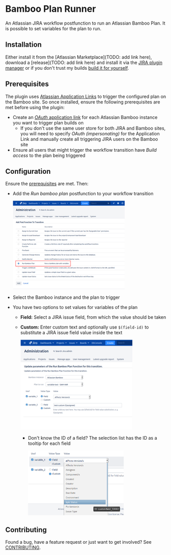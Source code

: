 # Bamboo Plan Runner

An Atlassian JIRA workflow postfunction to run an Atlassian Bamboo Plan. It is possible to set variables for the plan to run.

## Installation

Either install it from the [Atlassian Marketplace](TODO: add link here), download a [release](TODO: add link here) and install it via the [JIRA plugin manager](https://confluence.atlassian.com/upm/installing-marketplace-apps-273875715.html#InstallingMarketplaceapps-Installingbyfileupload) or if you don't trust my builds [build it for yourself](CONTRIBUTING.md#building-a-deployment-package).

## Prerequisites

The plugin uses [Atlassian Application Links](https://confluence.atlassian.com/applinks/link-atlassian-applications-to-work-together-785449117.html) to trigger the configured plan on the Bamboo site. So once installed, ensure the following prerequisites are met before using the plugin:

- Create an [_OAuth_ application link](https://confluence.atlassian.com/bamboo/linking-to-another-application-360677713.html#Linkingtoanotherapplication-Impersonatingandnon-impersonatingauthenticationtypes) for each Atlassian Bamboo instance you want to trigger plan builds on
  - If you don't use the same user store for both JIRA and Bamboo sites, you will need to specify _OAuth (impersonating)_ for the Application Link and manually create all triggering JIRA users on the Bamboo site
- Ensure all users that might trigger the workflow transition have _Build access_ to the plan being triggered

## Configuration

Ensure the [prerequisites](#prerequisites) are met. Then:

- Add the _Run bamboo plan_ postfunction to your workflow transition
  
  <img src="doc/workflow-postfunction-selection.png" width="350px">

- Select the Bamboo instance and the plan to trigger
- You have two options to set values for variables of the plan
  - **Field:** Select a JIRA issue field, from which the value should be taken
  - **Custom:** Enter custom text and optionally use `$(field-id)` to substitute a JIRA issue field value inside the text

    <img src="doc/variable-selection.png" width="350px">

    - Don't know the ID of a field? The selection list has the ID as a tooltip for each field

      <img src="doc/id-tooltip.png" width="300px">

## Contributing

Found a bug, have a feature request or just want to get involved? See [CONTRIBUTING](CONTRIBUTING.md).